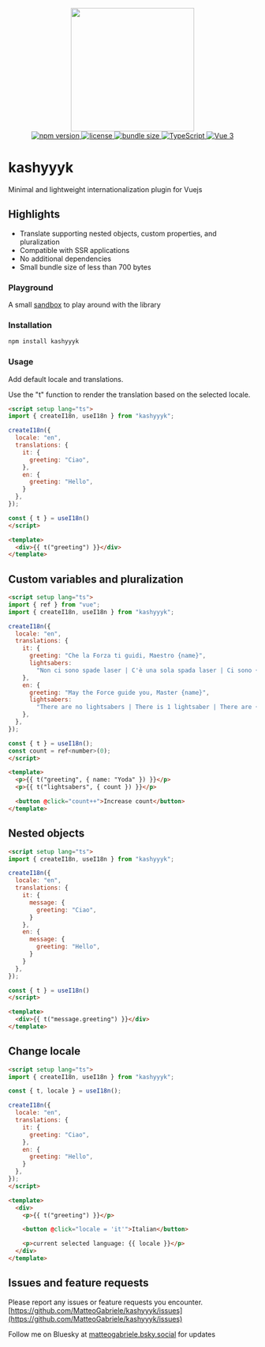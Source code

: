 <p align="center">
  <img src="https://i.imgur.com/RebkXfu.png" width="250" />
  <br>
  <a href="https://www.npmjs.com/package/kashyyyk">
  <img src="https://img.shields.io/npm/v/kashyyyk" alt="npm version" />
</a>
<a href="https://github.com/your-username/kashyyyk/blob/main/LICENSE">
  <img src="https://img.shields.io/npm/l/kashyyyk" alt="license" />
</a>
<a href="https://bundlephobia.com/package/kashyyyk">
  <img src="https://img.shields.io/bundlephobia/minzip/kashyyyk" alt="bundle size" />
</a>
<a href="https://www.typescriptlang.org/">
  <img src="https://img.shields.io/badge/TypeScript-%E2%9C%93-blue" alt="TypeScript" />
</a>
<a href="https://vuejs.org/">
  <img src="https://img.shields.io/badge/Vue-3.x-brightgreen" alt="Vue 3" />
</a>

</p>

 
# kashyyyk
Minimal and lightweight internationalization plugin for Vuejs

## Highlights
- Translate supporting nested objects, custom properties, and pluralization
- Compatible with SSR applications
- No additional dependencies
- Small bundle size of less than 700 bytes

### Playground
A small [sandbox](https://codesandbox.io/p/sandbox/rwllm9) to play around with the library

### Installation

```sh
npm install kashyyyk
```

### Usage
Add default locale and translations.

Use the "t" function to render the translation based on the selected locale.
```html
<script setup lang="ts">
import { createI18n, useI18n } from "kashyyyk";

createI18n({
  locale: "en",
  translations: {
    it: {
      greeting: "Ciao",
    },
    en: {
      greeting: "Hello",
    }
  },
});

const { t } = useI18n()
</script>

<template>
  <div>{{ t("greeting") }}</div>
</template>
```

## Custom variables and pluralization
```html
<script setup lang="ts">
import { ref } from "vue";
import { createI18n, useI18n } from "kashyyyk";

createI18n({
  locale: "en",
  translations: {
    it: {
      greeting: "Che la Forza ti guidi, Maestro {name}",
      lightsabers:
        "Non ci sono spade laser | C'è una sola spada laser | Ci sono {count} spade laser",
    },
    en: {
      greeting: "May the Force guide you, Master {name}",
      lightsabers:
        "There are no lightsabers | There is 1 lightsaber | There are {count} lightsabers",
    },
  },
});

const { t } = useI18n();
const count = ref<number>(0);
</script>

<template>
  <p>{{ t("greeting", { name: "Yoda" }) }}</p>
  <p>{{ t("lightsabers", { count }) }}</p>

  <button @click="count++">Increase count</button>
</template>

```

## Nested objects

```html
<script setup lang="ts">
import { createI18n, useI18n } from "kashyyyk";

createI18n({
  locale: "en",
  translations: {
    it: {
      message: {
        greeting: "Ciao",
      }
    },
    en: {
      message: {
        greeting: "Hello",
      }
    }
  },
});

const { t } = useI18n()
</script>

<template>
  <div>{{ t("message.greeting") }}</div>
</template>
```

## Change locale
```html
<script setup lang="ts">
import { createI18n, useI18n } from "kashyyyk";

const { t, locale } = useI18n();

createI18n({
  locale: "en",
  translations: {
    it: {
      greeting: "Ciao",
    },
    en: {
      greeting: "Hello",
    }
  },
});
</script>

<template>
  <div>
    <p>{{ t("greeting") }}</p>

    <button @click="locale = 'it'">Italian</button>

    <p>current selected language: {{ locale }}</p>
  </div>
</template>
```

## Issues and feature requests

Please report any issues or feature requests you encounter. [https://github.com/MatteoGabriele/kashyyyk/issues](https://github.com/MatteoGabriele/kashyyyk/issues)

Follow me on Bluesky at [matteogabriele.bsky.social](https://bsky.app/profile/matteogabriele.bsky.social) for updates

